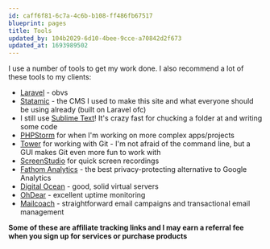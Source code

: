 ```yaml
---
id: caff6f81-6c7a-4c6b-b108-ff486fb67517
blueprint: pages
title: Tools
updated_by: 104b2029-6d10-4bee-9cce-a70842d2f673
updated_at: 1693989502
---
```

I use a number of tools to get my work done. I also recommend a lot of these tools to my clients:

- [Laravel](https://laravel.com) - obvs
- [Statamic](https://statamic.com) - the CMS I used to make this site and what everyone should be using already (built on Laravel ofc)
- I still use [Sublime Text](https://www.sublimetext.com/)! It's crazy fast for chucking a folder at and writing some code
- [PHPStorm](https://www.jetbrains.com/phpstorm/) for when I'm working on more complex apps/projects
- [Tower](https://www.git-tower.com/?via=simon) for working with Git - I'm not afraid of the command line, but a GUI makes Git even more fun to work with
- [ScreenStudio](https://screenstudio.lemonsqueezy.com?aff=ZJVoO) for quick screen recordings
- [Fathom Analytics](https://usefathom.com/ref/DRLWQG) - the best privacy-protecting alternative to Google Analytics
- [Digital Ocean](https://m.do.co/c/adc0b0656d7c) - good, solid virtual servers
- [OhDear](https://ohdear.app/?via=simonhamp) - excellent uptime monitoring
- [Mailcoach](https://mailcoach.app/?via=simonhamp) - straightforward email campaigns and transactional email management

**Some of these are affiliate tracking links and I may earn a referral fee when you sign up for services or purchase products**